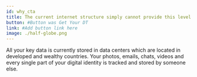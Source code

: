```yaml
---
id: why_cta
title: The current internet structure simply cannot provide this level of security
button: #Button was Get Your DT
link: #Add button link here
image: ./half-globe.png
---
```


All your key data is currently stored in data centers which are located in developed and wealthy countries. Your photos, emails, chats, videos and every single part of your digital identity is tracked and stored by someone else.
